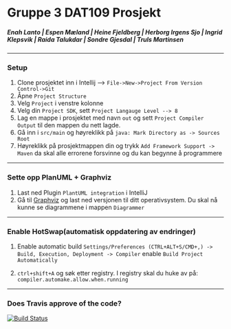 # Gruppe 3 DAT109 Prosjekt
##### Enah Lanto | Espen Mæland | Heine Fjeldberg | Herborg Irgens Sjo | Ingrid Klepsvik | Raida Talukdar | Sondre Gjesdal | Truls Martinsen
___
### Setup
1. Clone prosjektet inn i Intellij --> ````File->New->Project From Version Control->Git````
2. Åpne ````Project Structure````
3. Velg `````Project````` i venstre kolonne
4. Velg din `````Project SDK`````, sett ````Project Langauge Level --> 8````
5. Lag en mappe i prosjektet med navn ````out```` og sett ```Project Compiler Output``` til den mappen du nett lagde.
6. Gå inn i `````src/main````` og høyreklikk på ````java: Mark Directory as -> Sources Root````
7. Høyreklikk på prosjektmappen din og trykk ````Add Framework Support -> Maven```` da skal alle errorene forsvinne og du kan begynne å programmere

___

### Sette opp PlanUML + Graphviz
1. Last ned Plugin ```PlantUML integration``` i IntelliJ
2. Gå til [Graphviz](https://www.graphviz.org/download/) og last ned versjonen til ditt operativsystem. Du skal nå kunne se diagrammene i mappen ```Diagrammer```

___

### Enable HotSwap(automatisk oppdatering av endringer)
1. Enable automatic build ```Settings/Preferences (CTRL+ALT+S/CMD+,) -> Build, Execution, Deployment -> Compiler``` 
enable ```Build Project Automatically```

2. ```ctrl+shift+A``` og søk etter registry. I registry skal du huke av på: ```compiler.automake.allow.when.running``` 

___
### Does Travis approve of the code?

[![Build Status](https://travis-ci.org/571530/DAT109_Prosjekt.svg?branch=master)](https://travis-ci.org/571530/DAT109_Prosjekt) 
